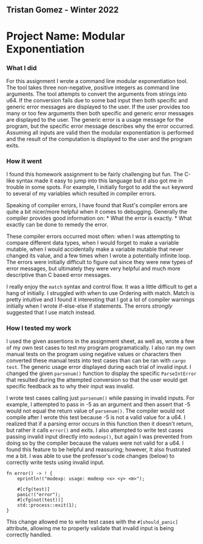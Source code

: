 ## Tristan Gomez - Winter 2022

# Project Name: Modular Exponentiation 

### What I did
For this assignment I wrote a command line modular exponentiation tool. The tool takes three non-negative, positive integers as command line arguments. The tool attempts to convert the arguments from strings into u64. If the conversion fails due to some bad input then both specific and generic error messages are displayed to the user. If the user provides too many or too few arguments then both specific and generic error messages are displayed to the user. The generic error is a usage message for the program, but the specific error message describes why the error occurred. Assuming all inputs are valid then the modular exponentiation is performed and the result of the computation is displayed to the user and the program exits.


### How it went
I found this homework assignment to be fairly challenging but fun. The C-like syntax made it easy to jump into this language but it also got me in trouble in some spots. For example, I initially forgot to add the `mut` keyword to several of my variables which resulted in compiler errors. 

Speaking of compiler errors, I have found that Rust's compiler errors are quite a bit nicer/more helpful when it comes to debugging. Generally the compiler provides good information on:
    * What the error is exactly.
    * What exactly can be done to remedy the error.

These compiler errors occurred most often: when I was attempting to compare different data types, when I would forget to make a variable mutable, when I would accidentally make a variable mutable that never changed its value, and a few times when I wrote a potentially infinite loop. The errors were initially difficult to figure out since they were new types of error messages, but ultimately they were very helpful and much more descriptive than C based error messages.

I really enjoy the `match` syntax and control flow. It was a little difficult to get a hang of initially. I struggled with when to use Ordering with match. Match is pretty intuitive and I found it interesting that I got a lot of compiler warnings initially when I wrote if-else-else if statements. The errors *strongly* suggested that I use match instead. 

### How I tested my work
I used the given assertions in the assignment sheet, as well as, wrote a few of my own test cases to test my program programatically. I also ran my own manual tests on the program using negative values or characters then converted these manual tests into test cases than can be ran with `cargo test`. The generic usage error displayed during each trial of invalid input. I changed the given `parsenum()` function to display the specific `ParseIntError` that resulted during the attempted conversion so that the user would get specific feedback as to why their input was invalid. 

I wrote test cases calling just `parsenum()` while passing in invalid inputs. For example, I attempted to pass in -5 as an argument and then assert that -5 would not equal the return value of `parsenum()`. The compiler would not compile after I wrote this test because -5 is not a valid value for a u64. I realized that if a parsing error occurs in this function then it doesn't return, but rather it calls `error()` and exits. I also attempted to write test cases passing invalid input directly into `modexp()`, but again I was prevented from doing so by the compiler because the values were not valid for a u64. I found this feature to be helpful and reassuring; however, It also frustrated me a bit. I was able to use the professor's code changes (below) to correctly write tests using invalid input. 
```
fn error() -> ! {
    eprintln!("modexp: usage: modexp <x> <y> <m>");

    #[cfg(test)]
    panic!("error");
    #[cfg(not(test))]
    std::process::exit(1);
}
```

This change allowed me to write test cases with the `#[should_panic]` attribute, allowing me to properly validate that invalid input is being correctly handled.
